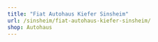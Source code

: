 ```yaml
---
title: "Fiat Autohaus Kiefer Sinsheim"
url: /sinsheim/fiat-autohaus-kiefer-sinsheim/
shop: Autohaus
---
```

